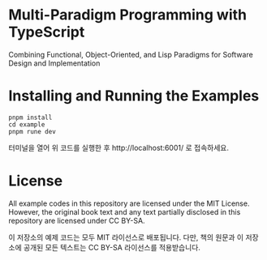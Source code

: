 # Multi-Paradigm Programming with TypeScript

Combining Functional, Object-Oriented, and Lisp Paradigms for Software Design and Implementation

# Installing and Running the Examples

```
pnpm install
cd example
pnpm rune dev
```

터미널을 열어 위 코드를 실행한 후 http://localhost:6001/ 로 접속하세요.

# License

All example codes in this repository are licensed under the MIT License.
However, the original book text and any text partially disclosed in this repository are licensed under CC BY-SA.

이 저장소의 예제 코드는 모두 MIT 라이선스로 배포됩니다.
다만, 책의 원문과 이 저장소에 공개된 모든 텍스트는 CC BY-SA 라이선스를 적용받습니다.
